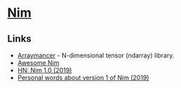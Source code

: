 # [Nim](https://nim-lang.org/)

## Links

- [Arraymancer](https://github.com/mratsim/Arraymancer) - N-dimensional tensor (ndarray) library.
- [Awesome Nim](https://github.com/VPashkov/awesome-nim#readme)
- [HN: Nim 1.0 (2019)](https://news.ycombinator.com/item?id=21053140)
- [Personal words about version 1 of Nim (2019)](https://nim-lang.org/araq/v1.html)
